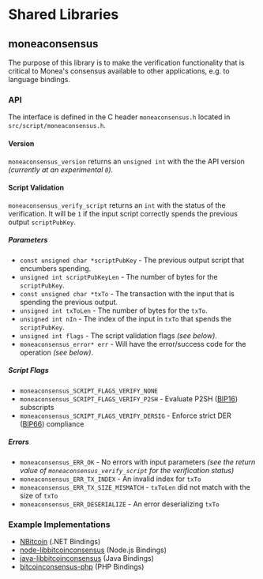 Shared Libraries
================

## moneaconsensus

The purpose of this library is to make the verification functionality that is critical to Monea's consensus available to other applications, e.g. to language bindings.

### API

The interface is defined in the C header `moneaconsensus.h` located in  `src/script/moneaconsensus.h`.

#### Version

`moneaconsensus_version` returns an `unsigned int` with the the API version *(currently at an experimental `0`)*.

#### Script Validation

`moneaconsensus_verify_script` returns an `int` with the status of the verification. It will be `1` if the input script correctly spends the previous output `scriptPubKey`.

##### Parameters
- `const unsigned char *scriptPubKey` - The previous output script that encumbers spending.
- `unsigned int scriptPubKeyLen` - The number of bytes for the `scriptPubKey`.
- `const unsigned char *txTo` - The transaction with the input that is spending the previous output.
- `unsigned int txToLen` - The number of bytes for the `txTo`.
- `unsigned int nIn` - The index of the input in `txTo` that spends the `scriptPubKey`.
- `unsigned int flags` - The script validation flags *(see below)*.
- `moneaconsensus_error* err` - Will have the error/success code for the operation *(see below)*.

##### Script Flags
- `moneaconsensus_SCRIPT_FLAGS_VERIFY_NONE`
- `moneaconsensus_SCRIPT_FLAGS_VERIFY_P2SH` - Evaluate P2SH ([BIP16](https://github.com/bitcoin/bips/blob/master/bip-0016.mediawiki)) subscripts
- `moneaconsensus_SCRIPT_FLAGS_VERIFY_DERSIG` - Enforce strict DER ([BIP66](https://github.com/bitcoin/bips/blob/master/bip-0066.mediawiki)) compliance

##### Errors
- `moneaconsensus_ERR_OK` - No errors with input parameters *(see the return value of `moneaconsensus_verify_script` for the verification status)*
- `moneaconsensus_ERR_TX_INDEX` - An invalid index for `txTo`
- `moneaconsensus_ERR_TX_SIZE_MISMATCH` - `txToLen` did not match with the size of `txTo`
- `moneaconsensus_ERR_DESERIALIZE` - An error deserializing `txTo`

### Example Implementations
- [NBitcoin](https://github.com/NicolasDorier/NBitcoin/blob/master/NBitcoin/Script.cs#L814) (.NET Bindings)
- [node-libbitcoinconsensus](https://github.com/bitpay/node-libbitcoinconsensus) (Node.js Bindings)
- [java-libbitcoinconsensus](https://github.com/dexX7/java-libbitcoinconsensus) (Java Bindings)
- [bitcoinconsensus-php](https://github.com/Bit-Wasp/bitcoinconsensus-php) (PHP Bindings)
